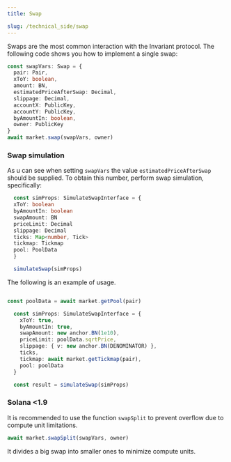 ```yaml
---
title: Swap

slug: /technical_side/swap
---
```


Swaps are the most common interaction with the Invariant protocol. The following code shows you how to implement a single swap:

```ts
const swapVars: Swap = {
  pair: Pair,
  xToY: boolean,
  amount: BN,
  estimatedPriceAfterSwap: Decimal,
  slippage: Decimal,
  accountX: PublicKey,
  accountY: PublicKey,
  byAmountIn: boolean,
  owner: PublicKey
}
await market.swap(swapVars, owner)
```

### Swap simulation

As u can see when setting `swapVars` the value `estimatedPriceAfterSwap` should be supplied. To obtain this number, perform swap simulation, specifically:
```ts
  const simProps: SimulateSwapInterface = {
  xToY: boolean
  byAmountIn: boolean
  swapAmount: BN
  priceLimit: Decimal
  slippage: Decimal
  ticks: Map<number, Tick>
  tickmap: Tickmap
  pool: PoolData
  }

  simulateSwap(simProps)
```

The following is an example of usage.

```ts

const poolData = await market.getPool(pair)

  const simProps: SimulateSwapInterface = {
    xToY: true,
    byAmountIn: true,
    swapAmount: new anchor.BN(1e10),
    priceLimit: poolData.sqrtPrice,
    slippage: { v: new anchor.BN(DENOMINATOR) },
    ticks,
    tickmap: await market.getTickmap(pair),
    pool: poolData
  }

  const result = simulateSwap(simProps)

```

### Solana <1.9

It is recommended to use the function `swapSplit` to prevent overflow due to compute unit limitations.

```ts
await market.swapSplit(swapVars, owner)
```

It divides a big swap into smaller ones to minimize compute units.
